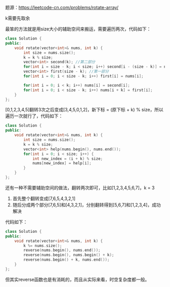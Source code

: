 题源：https://leetcode-cn.com/problems/rotate-array/

k需要先取余

最笨的方法就是用size大小的辅助空间来搬运，需要遍历两次，代码如下：

```c++
class Solution {
public:
    void rotate(vector<int>& nums, int k) {
        int size = nums.size();
        k = k % size;
        vector<int> second(k); //第二部分
        for(int i = size - k; i < size; i++) second[i - (size - k)] = nums[i];
        vector<int> first(size - k); //第一部分
        for(int i = 0; i < size - k; i++) first[i] = nums[i];

        for(int i = 0; i < k; i++) nums[i] = second[i];
        for(int i = 0; i < size - k; i++) nums[i + k] = first[i];        
    }
};
```

[0,1,2,3,4,5]翻转3次之后变成[3,4,5,0,1,2]，新下标 = (原下标 + k) % size，所以遍历一次就行了，代码如下：

```c++
class Solution {
public:
    void rotate(vector<int>& nums, int k) {
        int size = nums.size();
        k = k % size;
        vector<int> help(nums.begin(), nums.end());
        for(int i = 0; i < size; i++) {
            int new_index = (i + k) % size;
            nums[new_index] = help[i];
        }
    }
};
```

还有一种不需要辅助空间的做法，翻转两次即可，比如[1,2,3,4,5,6,7]，k = 3

1. 首先整个翻转变成[7,6,5,4,3,2,1]
2. 随后分成两个部分[7,6,5]和[4,3,2,1]，分别翻转得到[5,6,7]和[1,2,3,4]，成功解决

代码如下：

```c++
class Solution {
public:
    void rotate(vector<int>& nums, int k) {
        k %= nums.size();
        reverse(nums.begin(), nums.end());
        reverse(nums.begin(), nums.begin() + k);
        reverse(nums.begin() + k, nums.end());
    }
};
```

但其实reverse函数也是有消耗的，而且从实际来看，时空复杂度都一般。